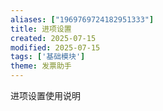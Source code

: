 ```yaml
---
aliases: ["1969769724182951333"]
title: 进项设置
created: 2025-07-15
modified: 2025-07-15
tags: ['基础模块']
theme: 发票助手
---
```


进项设置使用说明